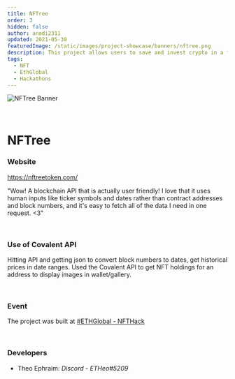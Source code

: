 ```yaml
---
title: NFTree
order: 3
hidden: false
author: anadi2311
updated: 2021-05-30
featuredImage: /static/images/project-showcase/banners/nftree.png
description: This project allows users to save and invest crypto in a fun new way and create NFT art at the same time.
tags:
  - NFT
  - EthGlobal
  - Hackathons
---
```


![NFTree Banner](/static/images/project-showcase/banners/nftree.png)

&nbsp;
# NFTree

### Website
https://nftreetoken.com/

<Aside>

"Wow! A blockchain API that is actually user friendly!
I love that it uses human inputs like ticker symbols and dates rather than contract addresses and block numbers, and it's easy to fetch all of the data I need in one request. <3"

</Aside>

&nbsp;
### Use of Covalent API
Hitting API and getting json to convert block numbers to dates, get historical prices in date ranges. Used the Covalent API to get NFT holdings for an address to display images in wallet/gallery.

&nbsp;
### Event
The project was built at [#ETHGlobal - NFTHack](https://www.covalenthq.com/blog/nfthack-winners-announcement/)

&nbsp;
### Developers

- Theo Ephraim: *Discord - ETHeo#5209*

